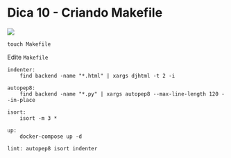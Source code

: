 # Dica 10 - Criando Makefile

<a href="https://youtu.be/HdsDqWXNHSc">
    <img src="../.gitbook/assets/youtube.png">
</a>

```
touch Makefile
```

Edite `Makefile`

```
indenter:
    find backend -name "*.html" | xargs djhtml -t 2 -i

autopep8:
    find backend -name "*.py" | xargs autopep8 --max-line-length 120 --in-place

isort:
    isort -m 3 *

up:
    docker-compose up -d

lint: autopep8 isort indenter

```

